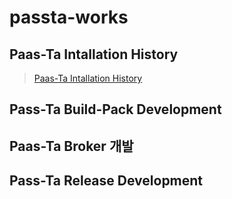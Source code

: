 # passta-works

## Paas-Ta Intallation History

> [Paas-Ta Intallation History](./intall/install-history.md)

## Pass-Ta Build-Pack Development

## Paas-Ta Broker 개발

## Pass-Ta Release Development
